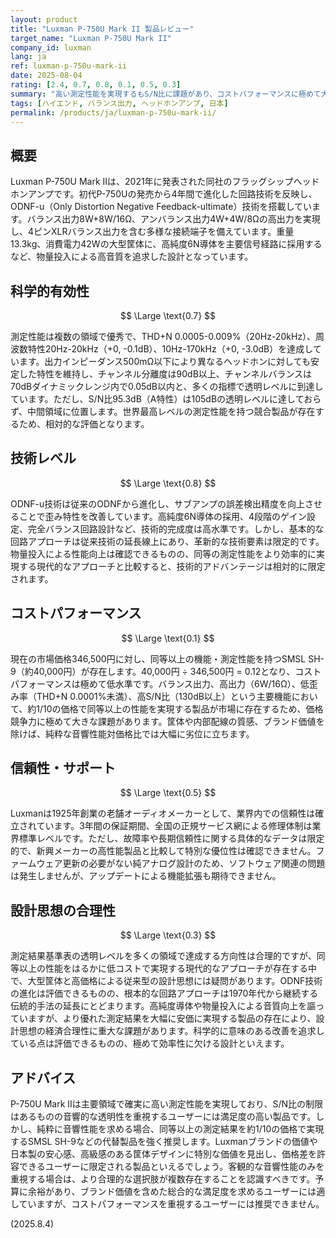 ```yaml
---
layout: product
title: "Luxman P-750U Mark II 製品レビュー"
target_name: "Luxman P-750U Mark II"
company_id: luxman
lang: ja
ref: luxman-p-750u-mark-ii
date: 2025-08-04
rating: [2.4, 0.7, 0.8, 0.1, 0.5, 0.3]
summary: "高い測定性能を実現するもS/N比に課題があり、コストパフォーマンスに極めて大きな課題を抱えるハイエンドヘッドホンアンプ"
tags: [ハイエンド, バランス出力, ヘッドホンアンプ, 日本]
permalink: /products/ja/luxman-p-750u-mark-ii/
---
```

## 概要

Luxman P-750U Mark IIは、2021年に発表された同社のフラッグシップヘッドホンアンプです。初代P-750Uの発売から4年間で進化した回路技術を反映し、ODNF-u（Only Distortion Negative Feedback-ultimate）技術を搭載しています。バランス出力8W+8W/16Ω、アンバランス出力4W+4W/8Ωの高出力を実現し、4ピンXLRバランス出力を含む多様な接続端子を備えています。重量13.3kg、消費電力42Wの大型筐体に、高純度6N導体を主要信号経路に採用するなど、物量投入による高音質を追求した設計となっています。

## 科学的有効性

$$ \Large \text{0.7} $$

測定性能は複数の領域で優秀で、THD+N 0.0005-0.009%（20Hz-20kHz）、周波数特性20Hz-20kHz（+0, -0.1dB）、10Hz-170kHz（+0, -3.0dB）を達成しています。出力インピーダンス500mΩ以下により異なるヘッドホンに対しても安定した特性を維持し、チャンネル分離度は90dB以上、チャンネルバランスは70dBダイナミックレンジ内で0.05dB以内と、多くの指標で透明レベルに到達しています。ただし、S/N比95.3dB（A特性）は105dBの透明レベルに達しておらず、中間領域に位置します。世界最高レベルの測定性能を持つ競合製品が存在するため、相対的な評価となります。

## 技術レベル

$$ \Large \text{0.8} $$

ODNF-u技術は従来のODNFから進化し、サブアンプの誤差検出精度を向上させることで歪み特性を改善しています。高純度6N導体の採用、4段階のゲイン設定、完全バランス回路設計など、技術的完成度は高水準です。しかし、基本的な回路アプローチは従来技術の延長線上にあり、革新的な技術要素は限定的です。物量投入による性能向上は確認できるものの、同等の測定性能をより効率的に実現する現代的なアプローチと比較すると、技術的アドバンテージは相対的に限定されます。

## コストパフォーマンス

$$ \Large \text{0.1} $$

現在の市場価格346,500円に対し、同等以上の機能・測定性能を持つSMSL SH-9（約40,000円）が存在します。40,000円 ÷ 346,500円 = 0.12となり、コストパフォーマンスは極めて低水準です。バランス出力、高出力（6W/16Ω）、低歪み率（THD+N 0.0001%未満）、高S/N比（130dB以上）という主要機能において、約1/10の価格で同等以上の性能を実現する製品が市場に存在するため、価格競争力に極めて大きな課題があります。筐体や内部配線の質感、ブランド価値を除けば、純粋な音響性能対価格比では大幅に劣位に立ちます。

## 信頼性・サポート

$$ \Large \text{0.5} $$

Luxmanは1925年創業の老舗オーディオメーカーとして、業界内での信頼性は確立されています。3年間の保証期間、全国の正規サービス網による修理体制は業界標準レベルです。ただし、故障率や長期信頼性に関する具体的なデータは限定的で、新興メーカーの高性能製品と比較して特別な優位性は確認できません。ファームウェア更新の必要がない純アナログ設計のため、ソフトウェア関連の問題は発生しませんが、アップデートによる機能拡張も期待できません。

## 設計思想の合理性

$$ \Large \text{0.3} $$

測定結果基準表の透明レベルを多くの領域で達成する方向性は合理的ですが、同等以上の性能をはるかに低コストで実現する現代的なアプローチが存在する中で、大型筐体と高価格による従来型の設計思想には疑問があります。ODNF技術の進化は評価できるものの、根本的な回路アプローチは1970年代から継続する伝統的手法の延長にとどまります。高純度導体や物量投入による音質向上を謳っていますが、より優れた測定結果を大幅に安価に実現する製品の存在により、設計思想の経済合理性に重大な課題があります。科学的に意味のある改善を追求している点は評価できるものの、極めて効率性に欠ける設計といえます。

## アドバイス

P-750U Mark IIは主要領域で確実に高い測定性能を実現しており、S/N比の制限はあるものの音響的な透明性を重視するユーザーには満足度の高い製品です。しかし、純粋に音響性能を求める場合、同等以上の測定結果を約1/10の価格で実現するSMSL SH-9などの代替製品を強く推奨します。Luxmanブランドの価値や日本製の安心感、高級感のある筐体デザインに特別な価値を見出し、価格差を許容できるユーザーに限定される製品といえるでしょう。客観的な音響性能のみを重視する場合は、より合理的な選択肢が複数存在することを認識すべきです。予算に余裕があり、ブランド価値を含めた総合的な満足度を求めるユーザーには適していますが、コストパフォーマンスを重視するユーザーには推奨できません。

(2025.8.4)
